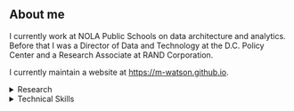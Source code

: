 
## About me
I currently work at NOLA Public Schools on data architecture and analytics.
Before that I was a Director of Data and Technology at the D.C. Policy Center and
a Research Associate at RAND Corporation.

I currently maintain a website at https://m-watson.github.io.



<details>
<summary markdown="span"> Research </summary>
What type of CTO Does D.C. Need?

Wearable Technologies for Law Enforcement: Multifunctional Vest System Options

Diving into D.C.'s data policy

Direct measurements of multi-photon induced nonlinear lattice dynamics in semiconductors via time-resolved x-ray scattering

Defining the Roles, Responsibilities, and Functions for Data Science Within the Defense Intelligence Agency

A Framework for Programming and Budgeting for Cybersecurity

Thermal conductivity of monolayer molybdenum disulfide obtained from temperature-dependent Raman spectroscopy

Temperature and power dependent photothermal properties of single-layer MoS<sub>2</sub>

EPICS oscilloscope for time-resolved data acquisition

</details>

<details>
  <summary markdown="span"> Technical Skills </summary>
  ## Programming Languages
  Python
  
  ## Tools
  Wordpress
  
  Salesforce
</details>


<!--
**M-Watson/M-Watson** is a ✨ _special_ ✨ repository because its `README.md` (this file) appears on your GitHub profile.

Here are some ideas to get you started:

- 🔭 I’m currently working on ...
- 🌱 I’m currently learning ...
- 👯 I’m looking to collaborate on ...
- 🤔 I’m looking for help with ...
- 💬 Ask me about ...
- 📫 How to reach me: ...
- 😄 Pronouns: ...
- ⚡ Fun fact: ...
-->
